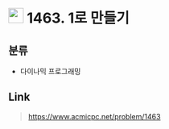 # <img src="https://d2gd6pc034wcta.cloudfront.net/tier/8.svg" width="30"> 1463. 1로 만들기

## 분류
* 다이나믹 프로그래밍

## Link
> https://www.acmicpc.net/problem/1463
